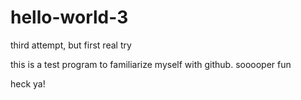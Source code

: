 # hello-world-3
third attempt, but first real try

this is a test program to familiarize myself with github.
sooooper fun

heck ya!
